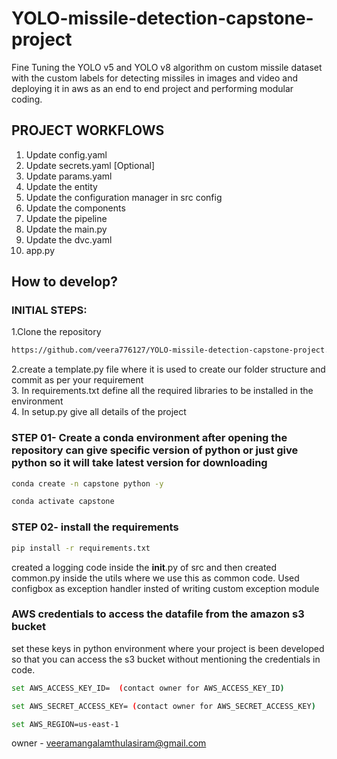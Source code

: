 # YOLO-missile-detection-capstone-project
Fine Tuning the YOLO v5 and YOLO v8 algorithm on custom missile dataset with the custom labels for detecting missiles in images and video and deploying it in aws as an end to end project and performing modular coding.

## PROJECT WORKFLOWS

1. Update config.yaml
2. Update secrets.yaml [Optional]
3. Update params.yaml
4. Update the entity
5. Update the configuration manager in src config
6. Update the components
7. Update the pipeline 
8. Update the main.py
9. Update the dvc.yaml
10. app.py


## How to develop?

### INITIAL STEPS:

1.Clone the repository

```bash
https://github.com/veera776127/YOLO-missile-detection-capstone-project.git
```
2.create a template.py file where it is used to create our folder structure and commit as per your requirement <br>
3. In requirements.txt define all the required libraries to be installed in the environment <br>
4. In setup.py give all details of the project <br>

### STEP 01- Create a conda environment after opening the repository can give specific version of python or just give python so it will take latest version for downloading

```bash
conda create -n capstone python -y
```

```bash
conda activate capstone
```


### STEP 02- install the requirements
```bash
pip install -r requirements.txt
```
created a logging code inside the __init__.py of src and then created common.py inside the utils where we use this as common code. Used configbox as exception handler insted of writing custom exception module


### AWS credentials to access the datafile from the amazon s3 bucket 
set these keys in python environment where your project is been developed so that you can access the s3 bucket without mentioning the credentials in code.

```bash
set AWS_ACCESS_KEY_ID=  (contact owner for AWS_ACCESS_KEY_ID)

set AWS_SECRET_ACCESS_KEY= (contact owner for AWS_SECRET_ACCESS_KEY)

set AWS_REGION=us-east-1
```
owner - veeramangalamthulasiram@gmail.com

